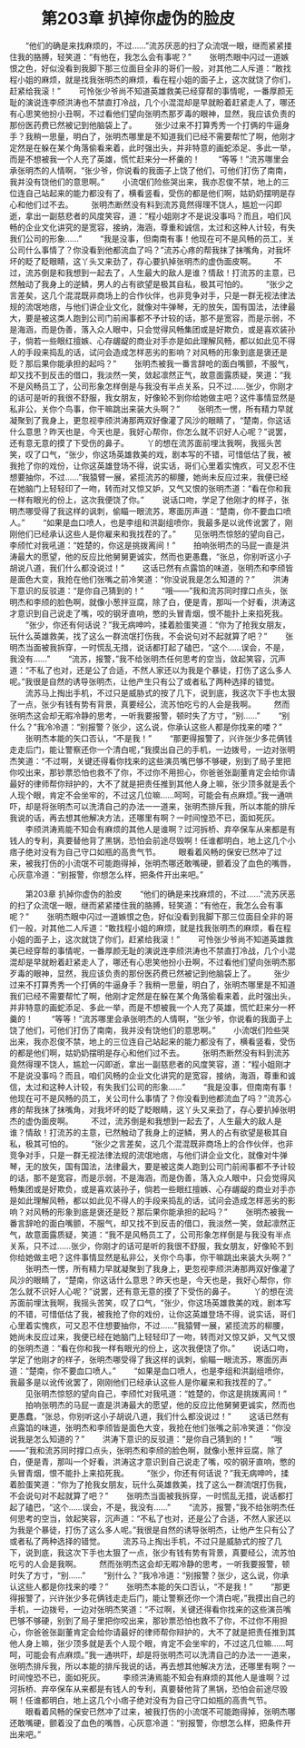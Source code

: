 # 　　第203章 扒掉你虚伪的脸皮
　　“他们的确是来找麻烦的，不过……”流苏厌恶的扫了众流氓一眼，继而紧紧搂住我的胳膊，轻笑道：“有他在，我怎么会有事呢？”
　　张明杰眼中闪过一道嫉恨之色，好似没看到我脚下那三位面目全非的哥们一般，对其他二人斥道：“敢找程小姐的麻烦，就是找我张明杰的麻烦，看在程小姐的面子上，这次就饶了你们，赶紧给我滚！”
　　可怜张少爷尚不知道英雄救美已经穿帮的事情呢，一番厚颜无耻的演说连李颀洪涛也不禁直打冷战，几个小混混却是早就盼着赶紧走人了，哪还有心思笑他扮小丑啊，不过看他们望向张明杰那歹毒的眼神，显然，我应该负责的那份医药费已然被记到他脑袋上了。
　　张少过来不打算秀秀一个打俩的牛逼身手？我稍一思量，明白了，张明杰哪里是不知道我们已经不需要帮忙了啊，他刚才定然是在躲在某个角落偷看来着，此时强出头，并非特意的画蛇添足、多此一举，而是不想被我一个人充了英雄，慌忙赶来分一杯羹的！
　　“等等！”流苏哪里会承张明杰的人情啊，“张少爷，你说看的我面子上饶了他们，可他们打伤了南南，我并没有饶他们的意思啊。”
　　小流氓们险些哭出来，我亦忍俊不禁，地上的三位连自己站起来的能力都没有了，横看竖看，受伤的都是他们啊，姑奶奶摆明是存心和他们过不去。
　　张明杰断然没有料到流苏竟然得理不饶人，尴尬一闪即逝，拿出一副慈悲者的风度笑容，道：“程小姐刚才不是说没事吗？而且，咱们风畅的企业文化讲究的是宽容，接纳，海涵，尊重和诚信，太过和这种人计较，有失我们公司的形象……”
　　“我是没事，但南南有事！他现在可不是风畅的员工，关公司什么事情了？你没看到他都流血了吗？”流苏心疼的帮我抹了抹嘴角，对我坏坏的眨了眨眼睛，这丫头又来劲了，存心要扒掉张明杰的虚伪面皮啊。
　　不过，流苏倒是和我想到一起去了，人生最大的敌人是谁？情敌！打流苏的主意，已然触动了我身上的逆鳞，男人的占有欲望是极其自私，极其可怕的。
　　“张少之言差矣，这几个混混既非商场上的合作伙伴，也非竞争对手，只是一群无视法律法规的流氓地痞，与他们讲企业文化，就像对牛弹琴，无的放矢，国有国法，法律最大，要是被这类人跑到公司门前闹事都不予计较的话，那不是宽容，而是示弱，不是海涵，而是伪善，落入众人眼中，只会觉得风畅集团或是好欺负，或是喜欢装孙子，倘若一些眼红擅嫉、心存龌龊的商业对手亦是如此理解风畅，都以如此见不得人的手段来捣乱的话，试问会造成怎样恶劣的影响？对风畅的形象到底是褒还是贬？那后果你能承担的起吗？”
　　张明杰被我一番言辞呛的面白嘴颤，不服气，却又找不到反击的借口，我淡然一笑，敛起凛然正气，故意面露质疑，笑道：“我不是风畅员工了，公司形象怎样倒是与我没有半点关系，只不过……张少，你刚才的话可是听的我很不舒服，我女朋友，好像轮不到你给她做主吧？这件事情显然是私非公，关你个鸟事，你干嘛跳出来装大头啊？”
　　张明杰一愣，所有精力早就凝聚到了我身上，更忽视李颀洪涛那两双好像灌了风沙的眼睛了，“楚南，你这话什么意思？昨天也是，今天也是，我好心帮你，你怎么就不识好人心呢？”说罢，还有意无意的摸了下受伤的鼻子。
　　丫的想在流苏面前埋汰我啊，我摇头苦笑，叹了口气，“张少，你这场英雄救美的戏，剧本写的不错，可惜低估了我，被我抢了你的戏份，让你这英雄登场不得，说实话，哥们心里着实愧疚，可又忍不住想要抽你，不过……”我猿臂一展，紧揽流苏的柳腰，她尚未反应过来，我便已经在她脑门上轻轻印了一吻，转而对又惊又妒，又气又恨的张明杰道：“看在你和我一样有眼光的份上，这次我便饶了你。”
　　说话口吻，学足了他刚才的样子，张明杰哪受得了我这样的讽刺，偷瞄一眼流苏，寒面厉声道：“楚南，你不要血口喷人。”
　　“如果是血口喷人，也是李组和洪副组喷你，我最多是以讹传讹罢了，刚刚他们已经承认这些人是你雇来和我找茬的了。”
　　见张明杰惊怒的望向自己，李颀忙对我吼道：“姓楚的，你这是挑拨离间！”
　　拍响张明杰的马屁一直是洪涛最大的愿望，他的反应比他舅舅更诚实，然而也更愚蠢，“张总，你别听这小子胡说八道，我们什么都没说过！”
　　这话已然有点露馅的味道，张明杰和李颀皆是面色大变，我抢在他们张嘴之前冷笑道：“你没说我是怎么知道的？”
　　洪涛下意识的反驳道：“是你自己猜到的！”
　　“哦——”我和流苏同时撑口点头，张明杰和李颀的脸色啊，就像小葱拌豆腐，除了白，便是青，那叫一个好看，洪涛这才意识到自己说走了嘴，咬的钢牙直响，憋的头冒青烟，恨不能扑上来掐死我。
　　“张少，你还有何话说？”我无病呻吟，揉着脸蛋笑道：“你为了抢我女朋友，玩什么英雄救美，找了这么一群流氓打伤我，不会说句对不起就算了吧？”
　　张明杰当面被我拆穿，一时慌乱无措，说话都打起了磕巴，“这个……误会，不是，我没有……”
　　“流苏，报警，”我不给张明杰任何思考的空当，敛起笑容，沉声道：“不私了也对，还是公了合适，不然人家还以为我是个暴徒，打伤了这么多人呢。”我很是自然的诱导张明杰，让他产生只有公了或者私了两种选择的错觉。
　　流苏马上掏出手机，不过只是威胁式的按了几下，说到底，我这次下手也太狠了一点，张少有钱有势有背景，真要经公，流苏怕吃亏的人会是我啊。
　　然而张明杰这会却无暇冷静的思考，一听我要报警，顿时失了方寸，“别……”
　　“别什么？”我冷冷道：“别报警？张少，这么说，你承认这些人都是你找来的喽？”
　　张明杰本能的矢口否认，“不是我！”
　　“那更得报警了，兴许张少多花俩钱走走后门，能让警察还你一个清白呢，”我摸出自己的手机，一边拨号，一边对张明杰笑道：“不过啊，关键还得看你找来的这些演员嘴巴够不够硬，别到了局子里把你咬出来，那钞票恐怕也救不了你，不过你不用担心，你爸爸张副董肯定会给你请最好的律师帮你辩护的，大不了就是把责任推到其他人身上嘛，张少顶多就是丢个人现个眼，肯定不会坐牢的，不过这几位嘛……呵呵，可能会有点麻烦。”我一通哄吓，却是将张明杰可以洗清自己的办法一一道来，张明杰排斥我，所以本能的排斥我说的话，再去想其他解决方法，还哪里有啊？一时间惶恐不已，面如死灰。
　　李颀洪涛焉能不知会有麻烦的其他人是谁啊？过河拆桥、弃卒保车从来都是有钱人的专利，真要替他背了黑锅，恐怕会前途尽毁啊！任谁都明白，地上这几个小痞子绝对没有为自己守口如瓶的高贵气节。
　　眼看着风畅的保安已然冲了过来，被我打伤的小流氓不可能跑得掉，张明杰哪还敢嘴硬，颤着没了血色的嘴唇，心灰意冷道：“别报警，你想怎么样，把条件开出来吧。”

　　第203章 扒掉你虚伪的脸皮
　　“他们的确是来找麻烦的，不过……”流苏厌恶的扫了众流氓一眼，继而紧紧搂住我的胳膊，轻笑道：“有他在，我怎么会有事呢？”
　　张明杰眼中闪过一道嫉恨之色，好似没看到我脚下那三位面目全非的哥们一般，对其他二人斥道：“敢找程小姐的麻烦，就是找我张明杰的麻烦，看在程小姐的面子上，这次就饶了你们，赶紧给我滚！”
　　可怜张少爷尚不知道英雄救美已经穿帮的事情呢，一番厚颜无耻的演说连李颀洪涛也不禁直打冷战，几个小混混却是早就盼着赶紧走人了，哪还有心思笑他扮小丑啊，不过看他们望向张明杰那歹毒的眼神，显然，我应该负责的那份医药费已然被记到他脑袋上了。
　　张少过来不打算秀秀一个打俩的牛逼身手？我稍一思量，明白了，张明杰哪里是不知道我们已经不需要帮忙了啊，他刚才定然是在躲在某个角落偷看来着，此时强出头，并非特意的画蛇添足、多此一举，而是不想被我一个人充了英雄，慌忙赶来分一杯羹的！
　　“等等！”流苏哪里会承张明杰的人情啊，“张少爷，你说看的我面子上饶了他们，可他们打伤了南南，我并没有饶他们的意思啊。”
　　小流氓们险些哭出来，我亦忍俊不禁，地上的三位连自己站起来的能力都没有了，横看竖看，受伤的都是他们啊，姑奶奶摆明是存心和他们过不去。
　　张明杰断然没有料到流苏竟然得理不饶人，尴尬一闪即逝，拿出一副慈悲者的风度笑容，道：“程小姐刚才不是说没事吗？而且，咱们风畅的企业文化讲究的是宽容，接纳，海涵，尊重和诚信，太过和这种人计较，有失我们公司的形象……”
　　“我是没事，但南南有事！他现在可不是风畅的员工，关公司什么事情了？你没看到他都流血了吗？”流苏心疼的帮我抹了抹嘴角，对我坏坏的眨了眨眼睛，这丫头又来劲了，存心要扒掉张明杰的虚伪面皮啊。
　　不过，流苏倒是和我想到一起去了，人生最大的敌人是谁？情敌！打流苏的主意，已然触动了我身上的逆鳞，男人的占有欲望是极其自私，极其可怕的。
　　“张少之言差矣，这几个混混既非商场上的合作伙伴，也非竞争对手，只是一群无视法律法规的流氓地痞，与他们讲企业文化，就像对牛弹琴，无的放矢，国有国法，法律最大，要是被这类人跑到公司门前闹事都不予计较的话，那不是宽容，而是示弱，不是海涵，而是伪善，落入众人眼中，只会觉得风畅集团或是好欺负，或是喜欢装孙子，倘若一些眼红擅嫉、心存龌龊的商业对手亦是如此理解风畅，都以如此见不得人的手段来捣乱的话，试问会造成怎样恶劣的影响？对风畅的形象到底是褒还是贬？那后果你能承担的起吗？”
　　张明杰被我一番言辞呛的面白嘴颤，不服气，却又找不到反击的借口，我淡然一笑，敛起凛然正气，故意面露质疑，笑道：“我不是风畅员工了，公司形象怎样倒是与我没有半点关系，只不过……张少，你刚才的话可是听的我很不舒服，我女朋友，好像轮不到你给她做主吧？这件事情显然是私非公，关你个鸟事，你干嘛跳出来装大头啊？”
　　张明杰一愣，所有精力早就凝聚到了我身上，更忽视李颀洪涛那两双好像灌了风沙的眼睛了，“楚南，你这话什么意思？昨天也是，今天也是，我好心帮你，你怎么就不识好人心呢？”说罢，还有意无意的摸了下受伤的鼻子。
　　丫的想在流苏面前埋汰我啊，我摇头苦笑，叹了口气，“张少，你这场英雄救美的戏，剧本写的不错，可惜低估了我，被我抢了你的戏份，让你这英雄登场不得，说实话，哥们心里着实愧疚，可又忍不住想要抽你，不过……”我猿臂一展，紧揽流苏的柳腰，她尚未反应过来，我便已经在她脑门上轻轻印了一吻，转而对又惊又妒，又气又恨的张明杰道：“看在你和我一样有眼光的份上，这次我便饶了你。”
　　说话口吻，学足了他刚才的样子，张明杰哪受得了我这样的讽刺，偷瞄一眼流苏，寒面厉声道：“楚南，你不要血口喷人。”
　　“如果是血口喷人，也是李组和洪副组喷你，我最多是以讹传讹罢了，刚刚他们已经承认这些人是你雇来和我找茬的了。”
　　见张明杰惊怒的望向自己，李颀忙对我吼道：“姓楚的，你这是挑拨离间！”
　　拍响张明杰的马屁一直是洪涛最大的愿望，他的反应比他舅舅更诚实，然而也更愚蠢，“张总，你别听这小子胡说八道，我们什么都没说过！”
　　这话已然有点露馅的味道，张明杰和李颀皆是面色大变，我抢在他们张嘴之前冷笑道：“你没说我是怎么知道的？”
　　洪涛下意识的反驳道：“是你自己猜到的！”
　　“哦——”我和流苏同时撑口点头，张明杰和李颀的脸色啊，就像小葱拌豆腐，除了白，便是青，那叫一个好看，洪涛这才意识到自己说走了嘴，咬的钢牙直响，憋的头冒青烟，恨不能扑上来掐死我。
　　“张少，你还有何话说？”我无病呻吟，揉着脸蛋笑道：“你为了抢我女朋友，玩什么英雄救美，找了这么一群流氓打伤我，不会说句对不起就算了吧？”
　　张明杰当面被我拆穿，一时慌乱无措，说话都打起了磕巴，“这个……误会，不是，我没有……”
　　“流苏，报警，”我不给张明杰任何思考的空当，敛起笑容，沉声道：“不私了也对，还是公了合适，不然人家还以为我是个暴徒，打伤了这么多人呢。”我很是自然的诱导张明杰，让他产生只有公了或者私了两种选择的错觉。
　　流苏马上掏出手机，不过只是威胁式的按了几下，说到底，我这次下手也太狠了一点，张少有钱有势有背景，真要经公，流苏怕吃亏的人会是我啊。
　　然而张明杰这会却无暇冷静的思考，一听我要报警，顿时失了方寸，“别……”
　　“别什么？”我冷冷道：“别报警？张少，这么说，你承认这些人都是你找来的喽？”
　　张明杰本能的矢口否认，“不是我！”
　　“那更得报警了，兴许张少多花俩钱走走后门，能让警察还你一个清白呢，”我摸出自己的手机，一边拨号，一边对张明杰笑道：“不过啊，关键还得看你找来的这些演员嘴巴够不够硬，别到了局子里把你咬出来，那钞票恐怕也救不了你，不过你不用担心，你爸爸张副董肯定会给你请最好的律师帮你辩护的，大不了就是把责任推到其他人身上嘛，张少顶多就是丢个人现个眼，肯定不会坐牢的，不过这几位嘛……呵呵，可能会有点麻烦。”我一通哄吓，却是将张明杰可以洗清自己的办法一一道来，张明杰排斥我，所以本能的排斥我说的话，再去想其他解决方法，还哪里有啊？一时间惶恐不已，面如死灰。
　　李颀洪涛焉能不知会有麻烦的其他人是谁啊？过河拆桥、弃卒保车从来都是有钱人的专利，真要替他背了黑锅，恐怕会前途尽毁啊！任谁都明白，地上这几个小痞子绝对没有为自己守口如瓶的高贵气节。
　　眼看着风畅的保安已然冲了过来，被我打伤的小流氓不可能跑得掉，张明杰哪还敢嘴硬，颤着没了血色的嘴唇，心灰意冷道：“别报警，你想怎么样，把条件开出来吧。”
